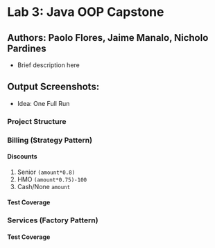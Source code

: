 # Lab 3: Java OOP Capstone

## Authors: Paolo Flores, Jaime Manalo, Nicholo Pardines

- Brief description here
## Output Screenshots:
- Idea: One Full Run
### Project Structure
### Billing  (Strategy Pattern)
#### Discounts 
1. Senior `(amount*0.8)`
2. HMO `(amount*0.75)-100`
3. Cash/None `amount`

#### Test Coverage

### Services (Factory Pattern)
#### Test Coverage
